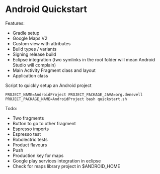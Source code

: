 Android Quickstart
==================

Features:

- Gradle setup
- Google Maps V2
- Custom view with attributes
- Build types / variants
- Signing release build
- Eclipse integration (two symlinks in the root folder will mean Android Studio will complain)
- Main Activity Fragment class and layout
- Application class

Script to quickly setup an Android project

	PROJECT_NAME=AndroidProject PROJECT_PACKAGE_JAVA=org.denevell PROJECT_PACKAGE_NAME=AndroidProject bash quickstart.sh

Todo:

- Two fragments
- Button to go to other fragment
- Espresso imports
- Espresso test
- Robolectric tests
- Product flavours
- Push
- Production key for maps
- Google play services integration in eclipse
- Check for maps library project in $ANDROID_HOME
